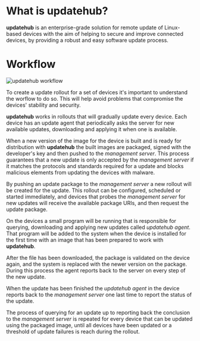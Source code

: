 # What is updatehub?

**updatehub** is an enterprise-grade solution for remote update of Linux-based
devices with the aim of helping to secure and improve connected devices,
by providing a robust and easy software update process.

# Workflow

<img class="borderless" alt="updatehub workflow" src="/img/workflow.png">

To create a update rollout for a set of devices it's important to understand the
worflow to do so. This will help avoid problems that compromise the
devices' stability and security.

**updatehub** works in rollouts that will gradually update every device. Each
device has an update agent that periodically asks the server for new available
updates, downloading and applying it when one is available.

When a new version of the image for the device is built and is ready for
distribution with **updatehub** the built images are packaged, signed with the
developer's key and then pushed to the *management server*. This process
guarantees that a new update is only accepted by the *management server* if
it matches the protocols and standards required for a update and blocks
malicious elements from updating the devices with malware.

By pushing an update package to the *management server* a new rollout will be
created for the update. This rollout can be configured, scheduled or started
immediately, and devices that probes the *management server* for new updates
will receive the available package URIs, and then request the update package.

On the devices a small program will be running that is responsible for querying,
downloading and applying new updates called *updatehub agent*. That program will
be added to the system when the device is installed for the first time with an
image that has been prepared to work with **updatehub**.

After the file has been downloaded, the package is validated on the device
again, and the system is replaced with the newer version on the package. During
this process the agent reports back to the server on every step of the new
update.

When the update has been finished the *updatehub agent* in the device reports
back to the *management server* one last time to report the status of the
update.

The process of querying for an update up to reporting back the conclusion to
the *management server* is repeated for every device that can be updated using
the packaged image, until all devices have been updated or a threshold of update
failures is reach during the rollout.
